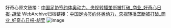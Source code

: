 好奇心原文链接：[中国足协签约体奥动力，央视转播垄断被打破_商业_好奇心日报-胡莹](https://www.qdaily.com/articles/9441.html)
WebArchive归档链接：[中国足协签约体奥动力，央视转播垄断被打破_商业_好奇心日报-胡莹](http://web.archive.org/web/20180330121107/http://www.qdaily.com:80/articles/9441.html)
![image](http://ww3.sinaimg.cn/large/007d5XDply1g3vf99l2wzj30u02qge81)